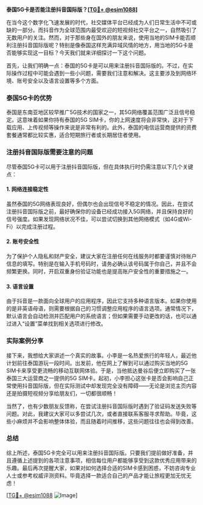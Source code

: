 **泰国5G卡是否能注册抖音国际版？[[TG💪+ @esim1088](https://t.me/s/esim1088)]**

在当今这个数字化飞速发展的时代，社交媒体平台已经成为人们日常生活中不可或缺的一部分。而抖音作为全球范围内最受欢迎的短视频社交平台之一，自然吸引了无数用户的关注。然而，对于那些身在国外的朋友来说，使用当地的SIM卡能否顺利注册抖音国际版呢？特别是像泰国这样充满异域风情的地方，用当地的5G卡是否能够实现这一目标？今天我们就来详细探讨一下这个问题。

首先，让我们明确一点：泰国的5G卡是可以用来注册抖音国际版的。不过，在实际操作过程中可能会遇到一些小问题，需要我们注意和解决。这主要涉及到网络环境、账号安全以及语言设置等多个方面。

### 泰国5G卡的优势

泰国是东南亚地区较早推广5G技术的国家之一，其5G网络覆盖范围广泛且信号稳定。这意味着如果你持有泰国的5G SIM卡，你的上网速度将会非常快，这对于下载应用、上传视频等操作来说是非常有利的。此外，泰国的电信运营商提供的资费套餐通常都比较实惠，适合短期旅行者或长期居住者使用。

### 注册抖音国际版需要注意的问题

尽管泰国5G卡可以用于注册抖音国际版，但在具体执行时仍需注意以下几个关键点：

#### 1. 网络连接稳定性
虽然泰国的5G网络表现良好，但偶尔也会出现信号不稳定的情况。因此，在尝试注册抖音国际版之前，最好确保你的设备已经成功接入5G网络，并且保持良好的信号强度。如果发现网络状况不佳，可以尝试切换到其他网络模式（如4G或Wi-Fi）以完成注册过程。

#### 2. 账号安全性
为了保护个人隐私和财产安全，建议大家在注册任何在线服务时都要谨慎对待账户信息的填写。特别是在输入手机号码时，请务必确认该号码属于你自己，并且不会频繁更换。同时，开启双重身份验证功能也是提高账户安全性的重要措施之一。

#### 3. 语言设置
由于抖音是一款面向全球用户的应用程序，因此它支持多种语言版本。如果你使用的是非英语母语，则需要根据自己的习惯调整应用程序的语言选项。通常情况下，默认语言会自动检测并匹配用户的系统语言；但如果需要手动更改的话，也可以通过进入“设置”菜单找到相关选项进行修改。

### 实际案例分享

接下来，我想给大家讲述一个真实的故事。小李是一名热爱旅行的年轻人，最近他计划前往泰国游玩一段时间。出发前，他在网上了解到可以通过购买当地的5G SIM卡来享受更流畅的移动互联网体验。于是，当他抵达曼谷后便立即购买了一张泰国三大运营商之一提供的5G SIM卡。起初，小李担心这张卡是否会影响自己正常使用抖音国际版，但在实际测试中却发现完全没有障碍——无论是浏览主页内容还是拍摄短视频分享给朋友们，一切都很顺畅！

当然了，也有少数朋友反馈称，在尝试注册抖音国际版时遇到了验证码发送失败等问题。对此，我建议大家可以多尝试几次，或者直接联系客服寻求帮助。毕竟，这些小麻烦并不会影响整体体验，而且随着时间推移，这些问题往往也会得到改善。

### 总结

综上所述，泰国5G卡完全可以用来注册抖音国际版。只要我们提前做好准备，并且遵循上述提到的各项注意事项，相信每位用户都能够享受到这款优秀应用带来的乐趣。最后再次提醒大家，如果对如何选择合适的SIM卡感到困惑，不妨咨询专业人士或参考权威评测资料。毕竟选择一款适合自己的产品才能让旅程更加无忧无虑！

[[TG💪+ @esim1088](https://t.me/s/esim1088) ![Image](https://i.postimg.cc/4NQfJmqS/Snipaste-2025-05-13-00-14-12.png)]